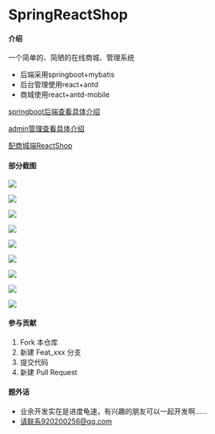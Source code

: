 # SpringReactShop

#### 介绍
一个简单的、简陋的在线商城、管理系统

- 后端采用springboot+mybatis
- 后台管理使用react+antd
- 商城使用react+antd-mobile

[springboot后端查看具体介绍](./shop-spring/README.md)

[admin管理查看具体介绍](./shop-admin-react/README.md)

[配商城端ReactShop](https://gitee.com/zhuyunlong2018/ReactShop)

#### 部分截图

![](doc/images/admin_menu1.png)

![](doc/images/admin_shop1.png)

![](doc/images/admin_shop2.png)

![](doc/images/image_manager.png)

![](doc/images/shop_home1.png)

![](doc/images/shop_category.png)

![](doc/images/shop_cart.png)

![](doc/images/shop_my.png)

![](doc/images/shop_product.png)
#### 参与贡献

1. Fork 本仓库
2. 新建 Feat_xxx 分支
3. 提交代码
4. 新建 Pull Request


#### 题外话
- 业余开发实在是进度龟速，有兴趣的朋友可以一起开发啊……
- 请联系920200256@qq.com